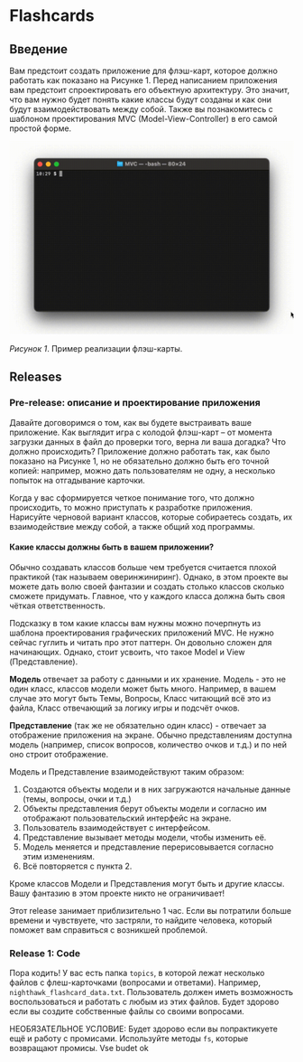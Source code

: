 # Flashcards

## Введение

Вам предстоит создать приложение для флэш-карт, которое должно работать как показано на Рисунке 1. Перед написанием приложения вам предстоит спроектировать его объектную архитектуру. Это значит, что вам нужно будет понять какие классы будут созданы и как они будут взаимодействовать между собой. Также вы познакомитесь с шаблоном проектирования MVC (Model-View-Controller) в его самой простой форме.

![flashcards animation](readme-assets/flash-cards.gif)

_Рисунок 1_. Пример реализации флэш-карты.

## Releases

### Pre-release: описание и проектирование приложения

Давайте договоримся о том, как вы будете выстраивать ваше приложение. Как выглядит игра с колодой флэш-карт – от момента загрузки данных в файл до проверки того, верна ли ваша догадка? Что должно происходить? Приложение должно работать так, как было показано на Рисунке 1, но не обязательно должно быть его точной копией: например, можно дать пользователям не одну, а несколько попыток на отгадывание карточки.

Когда у вас сформируется четкое понимание того, что должно происходить, то можно приступать к разработке приложения. Нарисуйте черновой вариант классов, которые собираетесь создать, их взаимодействие между собой, а также общий ход программы.

#### Какие классы должны быть в вашем приложении?

Обычно создавать классов больше чем требуется считается плохой практикой (так называем оверинжиниринг). Однако, в этом проекте вы можете дать волю своей фантазии и создать столько классов сколько сможете придумать. Главное, что у каждого класса должна быть своя чёткая ответственность.

Подсказку в том какие классы вам нужны можно почерпнуть из шаблона проектирования графических приложений MVC. Не нужно сейчас гуглить и читать про этот паттерн. Он довольно сложен для начинающих. Однако, стоит усвоить, что такое Model и View (Представление).

**Модель** отвечает за работу с данными и их хранение. Модель - это не один класс, классов модели может быть много. Например, в вашем случае это могут быть Темы, Вопросы, Класс читающий всё это из файла, Класс отвечающий за логику игры и подсчёт очков.

**Представление** (так же не обязательно один класс) - отвечает за отображение приложения на экране. Обычно представлениям доступна модель (например, список вопросов, количество очков и т.д.) и по ней оно строит отображение.

Модель и Представление взаимодействуют таким образом:

1. Создаются объекты модели и в них загружаются начальные данные (темы, вопросы, очки и т.д.)
2. Объекты представления берут объекты модели и согласно им отображают пользовательский интерфейс на экране.
3. Пользователь взаимодействует с интерфейсом.
4. Представление вызывает методы модели, чтобы изменить её.
5. Модель меняется и представление перерисовывается согласно этим изменениям.
6. Всё повторяется с пункта 2.

Кроме классов Модели и Представления могут быть и другие классы. Вашу фантазию в этом проекте никто не ограничивает!

Этот release занимает приблизительно 1 час. Если вы потратили больше времени и чувствуете, что застряли, то найдите человека, который поможет вам справиться с возникшей проблемой.

### Release 1: Code

Пора кодить! У вас есть папка `topics`, в которой лежат несколько файлов с флеш-карточками (вопросами и ответами). Например, `nighthawk_flashcard_data.txt`. Пользователь должен иметь возможность воспользоваться и работать с любым из этих файлов. Будет здорово если вы создите собственные файлы со своими вопросами.

НЕОБЯЗАТЕЛЬНОЕ УСЛОВИЕ: Будет здорово если вы попрактикуете ещё и работу с промисами. Используйте методы `fs`, которые возвращают промисы.
Vse budet ok